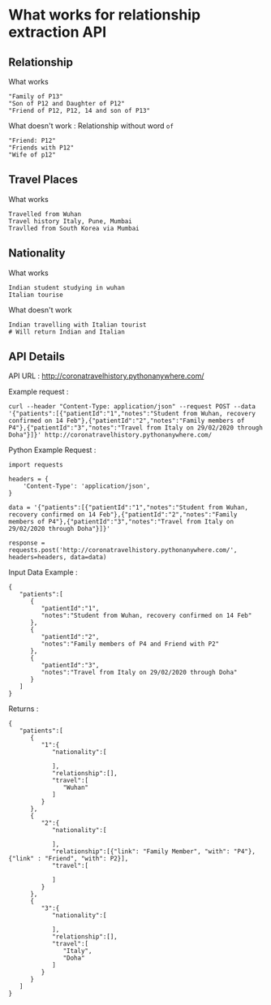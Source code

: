 # What works for relationship extraction API

## Relationship 
What works

```
"Family of P13"
"Son of P12 and Daughter of P12"
"Friend of P12, P12, 14 and son of P13"
```

What doesn't work : Relationship without word `of`
```
"Friend: P12"
"Friends with P12"
"Wife of p12"
```

## Travel Places
What works
```
Travelled from Wuhan
Travel history Italy, Pune, Mumbai
Travlled from South Korea via Mumbai
```

## Nationality 
What works 
```
Indian student studying in wuhan
Italian tourise
```
What doesn't work
```
Indian travelling with Italian tourist
# Will return Indian and Italian
```

## API Details 
API URL : http://coronatravelhistory.pythonanywhere.com/

Example request :
```
curl --header "Content-Type: application/json" --request POST --data '{"patients":[{"patientId":"1","notes":"Student from Wuhan, recovery confirmed on 14 Feb"},{"patientId":"2","notes":"Family members of P4"},{"patientId":"3","notes":"Travel from Italy on 29/02/2020 through Doha"}]}' http://coronatravelhistory.pythonanywhere.com/
```

Python Example Request : 

```
import requests

headers = {
    'Content-Type': 'application/json',
}

data = '{"patients":[{"patientId":"1","notes":"Student from Wuhan, recovery confirmed on 14 Feb"},{"patientId":"2","notes":"Family members of P4"},{"patientId":"3","notes":"Travel from Italy on 29/02/2020 through Doha"}]}'

response = requests.post('http://coronatravelhistory.pythonanywhere.com/', headers=headers, data=data)

```
Input Data Example : 
```
{
   "patients":[
      {
         "patientId":"1",
         "notes":"Student from Wuhan, recovery confirmed on 14 Feb"
      },
      {
         "patientId":"2",
         "notes":"Family members of P4 and Friend with P2"
      },
      {
         "patientId":"3",
         "notes":"Travel from Italy on 29/02/2020 through Doha"
      }
   ]
}
```
Returns : 
```
{
   "patients":[
      {
         "1":{
            "nationality":[

            ],
            "relationship":[],
            "travel":[
               "Wuhan"
            ]
         }
      },
      {
         "2":{
            "nationality":[

            ],
            "relationship":[{"link": "Family Member", "with": "P4"}, {"link" : "Friend", "with": P2}],
            "travel":[

            ]
         }
      },
      {
         "3":{
            "nationality":[

            ],
            "relationship":[],
            "travel":[
               "Italy",
               "Doha"
            ]
         }
      }
   ]
}
```